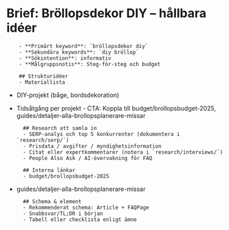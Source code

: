 # Brief: Bröllopsdekor DIY – hållbara idéer

        - **Primärt keyword**: `bröllopsdekor diy`
        - **Sekundära keywords**: `diy bröllop`
        - **Sökintention**: informativ
        - **Målgruppsnotis**: Steg-för-steg och budget

        ## Strukturidéer
        - Materiallista

- DIY-projekt (båge, bordsdekoration)
- Tidsåtgång per projekt - CTA: Koppla till budget/brollopsbudget-2025, guides/detaljer-alla-brollopsplanerare-missar

        ## Research att samla in
        - SERP-analys och top 5 konkurrenter (dokumentera i `research/serp/`)
        - Prisdata / avgifter / myndighetsinformation
        - Citat eller expertkommentarer (notera i `research/interviews/`)
        - People Also Ask / AI-övervakning för FAQ

        ## Interna länkar
        - budget/brollopsbudget-2025

- guides/detaljer-alla-brollopsplanerare-missar

        ## Schema & element
        - Rekommenderat schema: Article + FAQPage
        - Snabbsvar/TL;DR i början
        - Tabell eller checklista enligt ämne
